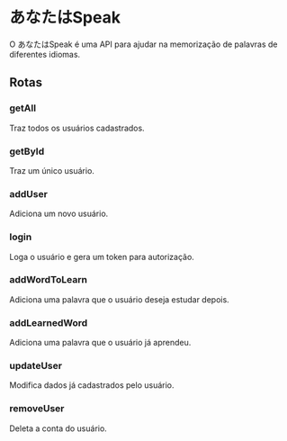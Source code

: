 # あなたはSpeak

O あなたはSpeak é uma API para ajudar na memorização de palavras de diferentes idiomas.

## Rotas

### getAll

Traz todos os usuários cadastrados. 

### getById

Traz um único usuário. 

### addUser

Adiciona um novo usuário. 

### login

Loga o usuário e gera um token para autorização. 

### addWordToLearn

Adiciona uma palavra que o usuário deseja estudar depois.

### addLearnedWord

Adiciona uma palavra que o usuário já aprendeu.

### updateUser

Modifica dados já cadastrados pelo usuário.

### removeUser

Deleta a conta do usuário. 